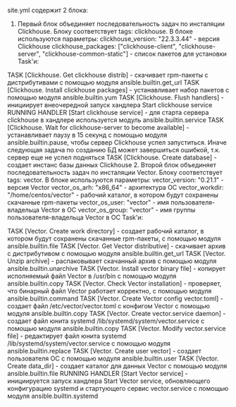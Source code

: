 site.yml содержит 2 блока:

1. Первый блок объединяет последовательность задач по инсталяции Clickhouse. Блоку соответствует tags: clickhouse. В блоке используются параметры:
clickhouse_version: "22.3.3.44" - версия Clickhouse
clickhouse_packages: ["clickhouse-client", "clickhouse-server", "clickhouse-common-static"] - список пакетов для установки
Task'и:

TASK [Clickhouse. Get clickhouse distrib] - скачивает rpm-пакеты с дистрибутивами с помощью модуля ansible.builtin.get_url
TASK [Clickhouse. Install clickhouse packages] - устанавливает набор пакетов с помощью модуля ansible.builtin.yum
TASK [Clickhouse. Flush handlers] - инициирует внеочередной запуск хандлера Start clickhouse service
RUNNING HANDLER [Start clickhouse service] - для старта сервера clickhouse в хандлере используется модуль ansible.builtin.service
TASK [Clickhouse. Wait for clickhouse-server to become available] - устанавливает паузу в 15 секунд с помощью модуля ansible.builtin.pause, чтобы сервер Clickhouse успел запуститься. Иначе следующая задача по созданию БД может завершиться ошибкой, т.к. сервер еще не успел подняться
TASK [Clickhouse. Create database] - создает инстанс базы данных Clickhouse
2. Второй блок объединяет последовательность задач по инсталяции Vector. Блоку соответствует tags: vector. В блоке используются параметры:
vector_version: "0.21.1" - версия Vector
vector_os_arh: "x86_64" - архитектура ОС
vector_workdir: "/home/centos/vector" - рабочий каталог, в котором будут сохранены скачанные rpm-пакеты
vector_os_user: "vector" - имя пользователя-владельца Vector в ОС
vector_os_group: "vector" - имя группы пользователя-владельца Vector в ОС
Task'и:

TASK [Vector. Create work directory] - создает рабочий каталог, в котором будут сохранены скачанные rpm-пакеты, с помощью модуля ansible.builtin.file
TASK [Vector. Get Vector distributive] - скачивает архив с дистрибутивом с помощью модуля ansible.builtin.get_url
TASK [Vector. Unzip archive] - распаковывает скачанный архив с помощью модуля ansible.builtin.unarchive
TASK [Vector. Install vector binary file] - копирует исполняемый файл Vector в /usr/bin с помощью модуля ansible.builtin.copy
TASK [Vector. Check Vector installation] - проверяет, что бинарный файл Vector работает корректно, с помощью модуля ansible.builtin.command
TASK [Vector. Create Vector config vector.toml] - создает файл /etc/vector/vector.toml с конфигом Vector с помощью модуля ansible.builtin.copy
TASK [Vector. Create vector.service daemon] - создает файл юнита systemd /lib/systemd/system/vector.service с помощью модуля ansible.builtin.copy
TASK [Vector. Modify vector.service file] - редактирует файл юнита systemd /lib/systemd/system/vector.service с помощью модуля ansible.builtin.replace
TASK [Vector. Create user vector] - создает пользователя ОС с помощью модуля ansible.builtin.user
TASK [Vector. Create data_dir] - создает каталог для данных Vector с помощью модуля ansible.builtin.file
RUNNING HANDLER [Start Vector service] - инициируется запуск хандлера Start Vector service, обновляющего конфигурацию systemd и стартующего сервис vector.service с помощью модуля ansible.builtin.systemd
